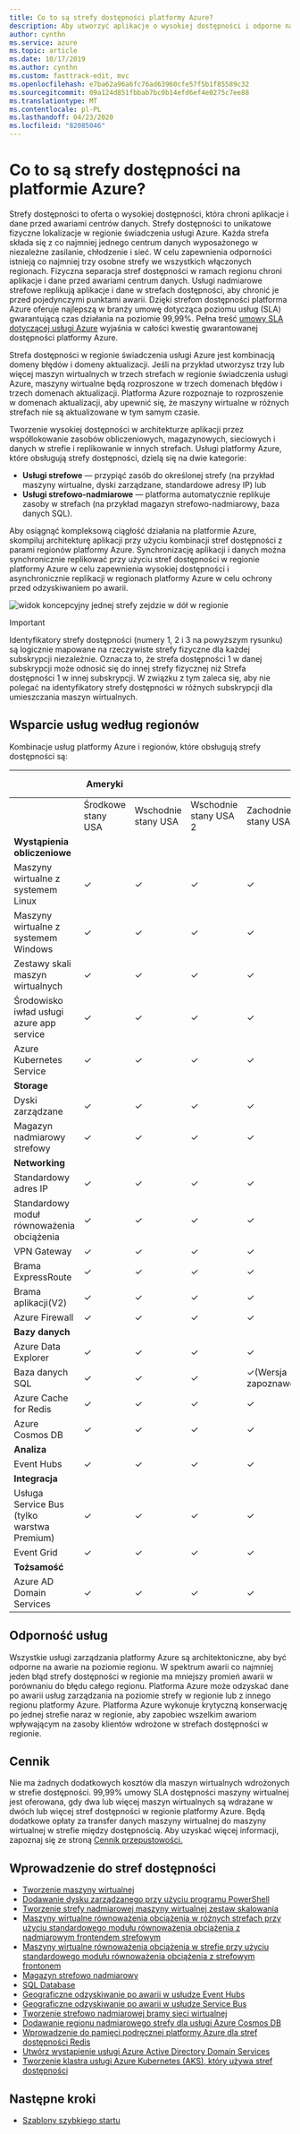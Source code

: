 ```yaml
---
title: Co to są strefy dostępności platformy Azure?
description: Aby utworzyć aplikacje o wysokiej dostępności i odporne na platformie Azure, strefy dostępności zapewniają fizycznie oddzielne lokalizacje, których można używać do uruchamiania zasobów.
author: cynthn
ms.service: azure
ms.topic: article
ms.date: 10/17/2019
ms.author: cynthn
ms.custom: fasttrack-edit, mvc
ms.openlocfilehash: e7ba62a96a6fc76ad63960cfe57f5b1f85589c32
ms.sourcegitcommit: 09a124d851fbbab7bc0b14efd6ef4e0275c7ee88
ms.translationtype: MT
ms.contentlocale: pl-PL
ms.lasthandoff: 04/23/2020
ms.locfileid: "82085046"
---
```

# <a name="what-are-availability-zones-in-azure"></a>Co to są strefy dostępności na platformie Azure?
Strefy dostępności to oferta o wysokiej dostępności, która chroni aplikacje i dane przed awariami centrów danych. Strefy dostępności to unikatowe fizyczne lokalizacje w regionie świadczenia usługi Azure. Każda strefa składa się z co najmniej jednego centrum danych wyposażonego w niezależne zasilanie, chłodzenie i sieć. W celu zapewnienia odporności istnieją co najmniej trzy osobne strefy we wszystkich włączonych regionach. Fizyczna separacja stref dostępności w ramach regionu chroni aplikacje i dane przed awariami centrum danych. Usługi nadmiarowe strefowe replikują aplikacje i dane w strefach dostępności, aby chronić je przed pojedynczymi punktami awarii. Dzięki strefom dostępności platforma Azure oferuje najlepszą w branży umowę dotycząca poziomu usług (SLA) gwarantującą czas działania na poziomie 99,99%. Pełna treść [umowy SLA dotyczącej usługi Azure](https://azure.microsoft.com/support/legal/sla/virtual-machines/) wyjaśnia w całości kwestię gwarantowanej dostępności platformy Azure.

Strefa dostępności w regionie świadczenia usługi Azure jest kombinacją domeny błędów i domeny aktualizacji. Jeśli na przykład utworzysz trzy lub więcej maszyn wirtualnych w trzech strefach w regionie świadczenia usługi Azure, maszyny wirtualne będą rozproszone w trzech domenach błędów i trzech domenach aktualizacji. Platforma Azure rozpoznaje to rozproszenie w domenach aktualizacji, aby upewnić się, że maszyny wirtualne w różnych strefach nie są aktualizowane w tym samym czasie.

Tworzenie wysokiej dostępności w architekturze aplikacji przez współlokowanie zasobów obliczeniowych, magazynowych, sieciowych i danych w strefie i replikowanie w innych strefach. Usługi platformy Azure, które obsługują strefy dostępności, dzielą się na dwie kategorie:

- **Usługi strefowe** — przypiąć zasób do określonej strefy (na przykład maszyny wirtualne, dyski zarządzane, standardowe adresy IP) lub
- **Usługi strefowo-nadmiarowe** — platforma automatycznie replikuje zasoby w strefach (na przykład magazyn strefowo-nadmiarowy, baza danych SQL).

Aby osiągnąć kompleksową ciągłość działania na platformie Azure, skompiluj architekturę aplikacji przy użyciu kombinacji stref dostępności z parami regionów platformy Azure. Synchronizację aplikacji i danych można synchronicznie replikować przy użyciu stref dostępności w regionie platformy Azure w celu zapewnienia wysokiej dostępności i asynchronicznie replikacji w regionach platformy Azure w celu ochrony przed odzyskiwaniem po awarii.
 
![widok koncepcyjny jednej strefy zejdzie w dół w regionie](./media/az-overview/az-graphic-two.png)

> [!IMPORTANT]
> Identyfikatory strefy dostępności (numery 1, 2 i 3 na powyższym rysunku) są logicznie mapowane na rzeczywiste strefy fizyczne dla każdej subskrypcji niezależnie. Oznacza to, że strefa dostępności 1 w danej subskrypcji może odnosić się do innej strefy fizycznej niż Strefa dostępności 1 w innej subskrypcji. W związku z tym zaleca się, aby nie polegać na identyfikatory strefy dostępności w różnych subskrypcji dla umieszczania maszyn wirtualnych.

## <a name="services-support-by-region"></a>Wsparcie usług według regionów

Kombinacje usług platformy Azure i regionów, które obsługują strefy dostępności są:


|                                 |Ameryki |              |           |           | Europa |              |          |              | Azja i Pacyfik |                 |                |
|----------------------------|----------|----------|---------|---------|--------------|------------|--------|----------|----------|-------------|-------------|
|          |Środkowe stany USA|Wschodnie stany USA|Wschodnie stany USA 2|Zachodnie stany USA 2|Francja Środkowa|Europa Północna|Południowe Zjednoczone Królestwo|Europa Zachodnia|Japonia Wschodnia|Azja Południowo-Wschodnia|Australia Wschodnia|
| **Wystąpienia obliczeniowe**                         |            |              |           |           |                |              |          |             |            |                |                |
| Maszyny wirtualne z systemem Linux          | &#10003;   | &#10003;     | &#10003;  | &#10003;  | &#10003;       | &#10003;     | &#10003; | &#10003;    | &#10003;   | &#10003;       |                |
| Maszyny wirtualne z systemem Windows        | &#10003;   | &#10003;     | &#10003;  | &#10003;  | &#10003;       | &#10003;     | &#10003; | &#10003;    | &#10003;   | &#10003;       |                |
| Zestawy skali maszyn wirtualnych      | &#10003;   | &#10003;     | &#10003;  | &#10003;  | &#10003;       | &#10003;     | &#10003; | &#10003;    | &#10003;   | &#10003;       |                |
| Środowisko iwład usługi azure app service | &#10003;   | &#10003;     | &#10003;  | &#10003;  | &#10003;       | &#10003;     | &#10003; | &#10003;    | &#10003;   | &#10003;       |                |
| Azure Kubernetes Service        | &#10003;   | &#10003;     | &#10003;  | &#10003;  | &#10003;       | &#10003;     | &#10003; | &#10003;    | &#10003;   | &#10003;       |                |
| **Storage**   |            |              |           |           |                |              |          |             |            |                |                |
| Dyski zarządzane                   | &#10003;   | &#10003;     | &#10003;  | &#10003;  | &#10003;       | &#10003;     | &#10003; | &#10003;    | &#10003;   | &#10003;       |                |
| Magazyn nadmiarowy strefowy          | &#10003;   | &#10003;     | &#10003;  | &#10003;  | &#10003;       | &#10003;     | &#10003; | &#10003;    | &#10003;   | &#10003;       |                |
| **Networking**                     |            |              |           |           |                |              |          |             |            |                |                |
| Standardowy adres IP        | &#10003;   | &#10003;     | &#10003;  | &#10003;  | &#10003;       | &#10003;     | &#10003; | &#10003;    | &#10003;   | &#10003;       |                |
| Standardowy moduł równoważenia obciążenia     | &#10003;   | &#10003;     | &#10003;  | &#10003;  | &#10003;       | &#10003;     | &#10003; | &#10003;    | &#10003;   | &#10003;       |                |
| VPN Gateway            | &#10003;   |  &#10003;    | &#10003;  | &#10003;  | &#10003;       | &#10003;     |  &#10003;  | &#10003;    |  &#10003;   | &#10003;       |                |
| Brama ExpressRoute   | &#10003;   |  &#10003;    | &#10003;  | &#10003;  | &#10003;       | &#10003;     |  &#10003;  | &#10003;    |  &#10003;   | &#10003;       |                |
| Brama aplikacji(V2)    | &#10003;   |  &#10003;    | &#10003;  | &#10003;  | &#10003;       | &#10003;     |  &#10003;  | &#10003;    |  &#10003;   | &#10003;       |                |
| Azure Firewall           | &#10003;   | &#10003;     | &#10003;  | &#10003;  | &#10003;       | &#10003;     | &#10003; | &#10003;    |  &#10003;       | &#10003;       |                |
| **Bazy danych**                     |            |              |           |           |                |              |          |             |            |                |                |
| Azure Data Explorer                   | &#10003;   | &#10003;     | &#10003;  | &#10003;  | &#10003;       | &#10003;     | &#10003; | &#10003;    | &#10003;        | &#10003;       |                |
| Baza danych SQL                    | &#10003;   | &#10003;     | &#10003;  | &#10003;(Wersja zapoznawcza) | &#10003;       | &#10003;(Wersja zapoznawcza)     | &#10003; | &#10003;    | &#10003;       | &#10003;       |&#10003;        |
| Azure Cache for Redis           | &#10003;   | &#10003;     | &#10003;  | &#10003;  | &#10003;       | &#10003;     | &#10003; | &#10003;    |  &#10003;       | &#10003;       |                |
| Azure Cosmos DB                    | &#10003;   |  &#10003;  |  &#10003; | &#10003; |       |     | &#10003; |  &#10003;   |            | &#10003;       |                |
| **Analiza**                       |            |              |           |           |                |              |          |             |            |                |                |
| Event Hubs                      | &#10003;   |   &#10003; | &#10003;  | &#10003;  | &#10003; | &#10003; | &#10003; | &#10003; | &#10003; | &#10003;       |                |
| **Integracja**                     |            |              |           |           |                |              |          |             |            |                |                |
| Usługa Service Bus (tylko warstwa Premium) | &#10003;   |  &#10003;  | &#10003;  | &#10003;  | &#10003;  | &#10003;     |&#10003;   | &#10003;    |&#10003;      | &#10003;       |                |
| Event Grid | &#10003;   |  &#10003;  | &#10003;  | &#10003;  | &#10003;  | &#10003;     |&#10003;   | &#10003;    |&#10003;      | &#10003;       |                |
| **Tożsamość**                     |            |              |           |           |                |              |          |             |            |                |                |
| Azure AD Domain Services | &#10003;   |  &#10003;  | &#10003;  | &#10003;  | &#10003;  | &#10003;     |&#10003;   | &#10003;    |&#10003;      | &#10003;       |                |

## <a name="services-resiliency"></a>Odporność usług
Wszystkie usługi zarządzania platformy Azure są architektoniczne, aby być odporne na awarie na poziomie regionu. W spektrum awarii co najmniej jeden błąd strefy dostępności w regionie ma mniejszy promień awarii w porównaniu do błędu całego regionu. Platforma Azure może odzyskać dane po awarii usług zarządzania na poziomie strefy w regionie lub z innego regionu platformy Azure. Platforma Azure wykonuje krytyczną konserwację po jednej strefie naraz w regionie, aby zapobiec wszelkim awariom wpływającym na zasoby klientów wdrożone w strefach dostępności w regionie.

## <a name="pricing"></a>Cennik
Nie ma żadnych dodatkowych kosztów dla maszyn wirtualnych wdrożonych w strefie dostępności. 99,99% umowy SLA dostępności maszyny wirtualnej jest oferowana, gdy dwa lub więcej maszyn wirtualnych są wdrażane w dwóch lub więcej stref dostępności w regionie platformy Azure. Będą dodatkowe opłaty za transfer danych maszyny wirtualnej do maszyny wirtualnej w strefie między dostępnością. Aby uzyskać więcej informacji, zapoznaj się ze stroną [Cennik przepustowości.](https://azure.microsoft.com/pricing/details/bandwidth/)


## <a name="get-started-with-availability-zones"></a>Wprowadzenie do stref dostępności
- [Tworzenie maszyny wirtualnej](../virtual-machines/windows/create-portal-availability-zone.md)
- [Dodawanie dysku zarządzanego przy użyciu programu PowerShell](../virtual-machines/windows/attach-disk-ps.md#add-an-empty-data-disk-to-a-virtual-machine)
- [Tworzenie strefy nadmiarowej maszyny wirtualnej zestaw skalowania](../virtual-machine-scale-sets/virtual-machine-scale-sets-use-availability-zones.md)
- [Maszyny wirtualne równoważenia obciążenia w różnych strefach przy użyciu standardowego modułu równoważenia obciążenia z nadmiarowym frontendem strefowym](../load-balancer/load-balancer-standard-public-zone-redundant-cli.md)
- [Maszyny wirtualne równoważenia obciążenia w strefie przy użyciu standardowego modułu równoważenia obciążenia z strefowym frontonem](../load-balancer/load-balancer-standard-public-zonal-cli.md)
- [Magazyn strefowo nadmiarowy](../storage/common/storage-redundancy-zrs.md)
- [SQL Database](../sql-database/sql-database-high-availability.md#zone-redundant-configuration)
- [Geograficzne odzyskiwanie po awarii w usłudze Event Hubs](../event-hubs/event-hubs-geo-dr.md#availability-zones)
- [Geograficzne odzyskiwanie po awarii w usłudze Service Bus](../service-bus-messaging/service-bus-geo-dr.md#availability-zones)
- [Tworzenie strefowo nadmiarowej bramy sieci wirtualnej](../vpn-gateway/create-zone-redundant-vnet-gateway.md)
- [Dodawanie regionu nadmiarowego strefy dla usługi Azure Cosmos DB](../cosmos-db/high-availability.md#availability-zone-support)
- [Wprowadzenie do pamięci podręcznej platformy Azure dla stref dostępności Redis](https://aka.ms/redis/az/getstarted)
- [Utwórz wystąpienie usługi Azure Active Directory Domain Services](../active-directory-domain-services/tutorial-create-instance.md)
- [Tworzenie klastra usługi Azure Kubernetes (AKS), który używa stref dostępności](../aks/availability-zones.md)

## <a name="next-steps"></a>Następne kroki
- [Szablony szybkiego startu](https://aka.ms/azqs)
